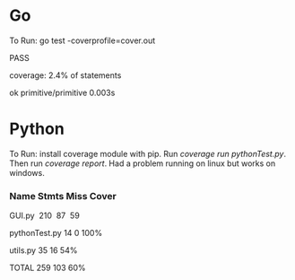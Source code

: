 # Go
To Run: go test -coverprofile=cover.out

PASS

coverage: 2.4% of statements

ok      primitive/primitive     0.003s

# Python 

To Run: install coverage module with pip. Run *coverage run pythonTest.py*. Then run *coverage report*. Had a problem running on linux but works on windows.
### Name                Stmts      Miss     Cover

GUI.py                &nbsp;210       &nbsp;87       &nbsp;59

pythonTest.py         14         0        100%

utils.py              35         16       54%

TOTAL                 259        103       60%





